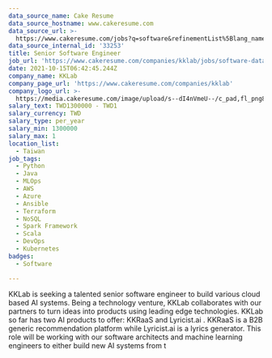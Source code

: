 ```yaml
---
data_source_name: Cake Resume
data_source_hostname: www.cakeresume.com
data_source_url: >-
  https://www.cakeresume.com/jobs?q=software&refinementList%5Blang_name%5D%5B0%5D=English&refinementList%5Bsalary_type%5D=per_year&range%5Bsalary_range%5D%5Bmin%5D=1000000&page=2
data_source_internal_id: '33253'
title: Senior Software Engineer
job_url: 'https://www.cakeresume.com/companies/kklab/jobs/software-data-engineer'
date: 2021-10-15T06:42:45.244Z
company_name: KKLab
company_page_url: 'https://www.cakeresume.com/companies/kklab'
company_logo_url: >-
  https://media.cakeresume.com/image/upload/s--dI4nVmeU--/c_pad,fl_png8,h_200,w_200/v1618212813/udph96haejjesotcrlt7.png
salary_text: TWD1300000 - TWD1
salary_currency: TWD
salary_type: per_year
salary_min: 1300000
salary_max: 1
location_list:
  - Taiwan
job_tags:
  - Python
  - Java
  - MLOps
  - AWS
  - Azure
  - Ansible
  - Terraform
  - NoSQL
  - Spark Framework
  - Scala
  - DevOps
  - Kubernetes
badges:
  - Software

---
```


KKLab is seeking a talented senior software engineer to build various cloud based AI systems. Being a technology venture, KKLab collaborates with our partners to turn ideas into products using leading edge technologies. KKLab so far has two AI products to offer: KKRaaS and Lyricist.ai . KKRaaS is a B2B generic recommendation platform while Lyricist.ai is a lyrics generator. This role will be working with our software architects and machine learning engineers to either build new AI systems from t